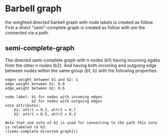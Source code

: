 
# Barbell graph

the weighted directed barbell graph with node labels is created as follow. First a direct "semi"-complete graph is created as follow with are the connected via a path.

## semi-complete-graph
The directed semi-complete graph with n nodes (b1) having incoming 
    egdes from the other n nodes (b2). And having both incoming and outgoing
    edge between nodes within the same group {b1, b} with the following
    properties:

    edges weight between b1 and b2: 1
    edge weight between b1: 0.8
    edge_weight between b2: 0.6

    node label: b1 for nodes with incoming edges
                b2 for nodes with outgoing edges
    note attributes:
        b1: attr1 = 0.3, attr2 = 0.7
        b2: attr1 = 0.5, attr2 = 0.3

    Note that one note of b2 is used for connecting to the path this note is relabeled to b3.
    ![semi-complete directed graph]()

